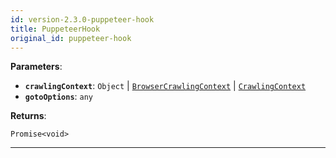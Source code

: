 ```yaml
---
id: version-2.3.0-puppeteer-hook
title: PuppeteerHook
original_id: puppeteer-hook
---
```


<a name="puppeteerhook"></a>

**Parameters**:

-   **`crawlingContext`**: `Object` | [`BrowserCrawlingContext`](../typedefs/browser-crawling-context) |
    [`CrawlingContext`](../typedefs/crawling-context)
-   **`gotoOptions`**: `any`

**Returns**:

`Promise<void>`

---
